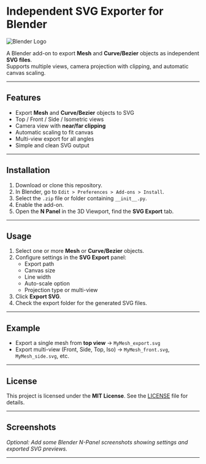 # Independent SVG Exporter for Blender

![Blender Logo](https://upload.wikimedia.org/wikipedia/commons/0/0c/Blender_logo_no_text.svg)

A Blender add-on to export **Mesh** and **Curve/Bezier** objects as independent **SVG files**.  
Supports multiple views, camera projection with clipping, and automatic canvas scaling.

---

## Features

- Export **Mesh** and **Curve/Bezier** objects to SVG
- Top / Front / Side / Isometric views
- Camera view with **near/far clipping**
- Automatic scaling to fit canvas
- Multi-view export for all angles
- Simple and clean SVG output

---

## Installation

1. Download or clone this repository.
2. In Blender, go to `Edit > Preferences > Add-ons > Install`.
3. Select the `.zip` file or folder containing `__init__.py`.
4. Enable the add-on.
5. Open the **N Panel** in the 3D Viewport, find the **SVG Export** tab.

---

## Usage

1. Select one or more **Mesh** or **Curve/Bezier** objects.
2. Configure settings in the **SVG Export** panel:
   - Export path
   - Canvas size
   - Line width
   - Auto-scale option
   - Projection type or multi-view
3. Click **Export SVG**.
4. Check the export folder for the generated SVG files.

---

## Example

- Export a single mesh from **top view** → `MyMesh_export.svg`
- Export multi-view (Front, Side, Top, Iso) → `MyMesh_front.svg`, `MyMesh_side.svg`, etc.

---

## License

This project is licensed under the **MIT License**. See the [LICENSE](LICENSE) file for details.

---

## Screenshots

*Optional: Add some Blender N-Panel screenshots showing settings and exported SVG previews.*

---

